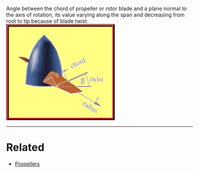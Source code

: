 Angle between the chord of propeller or rotor blade and a plane normal to the axis of rotation, its value varying along the span and decreasing from root to tip because of blade twist.
![center](images/Aero_img032.gif)

---
# Related 
- [Propellers](Propellers.md) 